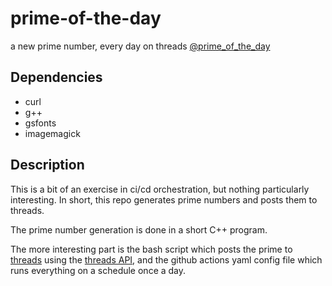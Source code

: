 
# prime-of-the-day

a new prime number, every day on threads [@prime_of_the_day](https://www.threads.net/@prime_of_the_day)

## Dependencies

- curl
- g++
- gsfonts
- imagemagick

## Description

This is a bit of an exercise in ci/cd orchestration, but nothing particularly
interesting.  In short, this repo generates prime numbers and posts them to
threads.

The prime number generation is done in a short C++ program.

The more interesting part is the bash script which posts the prime to
[threads](https://www.threads.net) using the [threads
API](https://developers.facebook.com/docs/threads/), and the github actions yaml
config file which runs everything on a schedule once a day.


